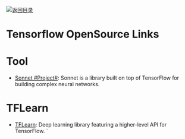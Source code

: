 [![返回目录](https://user-images.githubusercontent.com/5803001/38079637-ff0abcf0-3371-11e8-9b76-ad651620afc7.jpg)](https://github.com/wxyyxc1992/Awesome-Links) 
# Tensorflow OpenSource Links

# Tool

* [Sonnet #Project#](https://github.com/deepmind/sonnet): Sonnet is a library built on top of TensorFlow for building complex neural networks.

# TFLearn

* [TFLearn](https://github.com/tflearn/tflearn): Deep learning library featuring a higher-level API for TensorFlow.
  `
